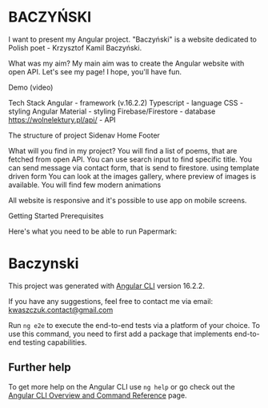 <h1>BACZYŃSKI</h1>

I want to present my Angular project. "Baczyński" is a website dedicated to Polish poet - Krzysztof Kamil Baczyński.

What was my aim?
My main aim was to create the Angular website with open API. Let's see my page! I hope, you'll have fun.


Demo (video)

Tech Stack
Angular - framework (v.16.2.2)
Typescript - language
CSS - styling
Angular Material - styling
Firebase/Firestore - database
https://wolnelektury.pl/api/ - API

The structure of project
Sidenav
Home
Footer

What will you find in my project?
You will find a list of poems, that are fetched from open API. You can use search input to find specific title.
You can send message via contact form, that is send to firestore. using template driven form
You can look at the images gallery, where preview of images is available. 
You will find few modern animations

All website is responsive and it's possible to use app on mobile screens.


Getting Started
Prerequisites

Here's what you need to be able to run Papermark:

# Baczynski

This project was generated with [Angular CLI](https://github.com/angular/angular-cli) version 16.2.2.





If you have any suggestions, feel free to contact me via email: kwaszczuk.contact@gmail.com

Run `ng e2e` to execute the end-to-end tests via a platform of your choice. To use this command, you need to first add a package that implements end-to-end testing capabilities.

## Further help

To get more help on the Angular CLI use `ng help` or go check out the [Angular CLI Overview and Command Reference](https://angular.io/cli) page.
